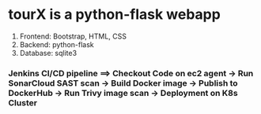 
# tourX is a python-flask webapp 
1. Frontend: Bootstrap, HTML, CSS
2. Backend: python-flask
3. Database: sqlite3

### Jenkins CI/CD pipeline ==> Checkout Code on ec2 agent -> Run SonarCloud SAST scan -> Build Docker image -> Publish to DockerHub -> Run Trivy image scan -> Deployment on K8s Cluster